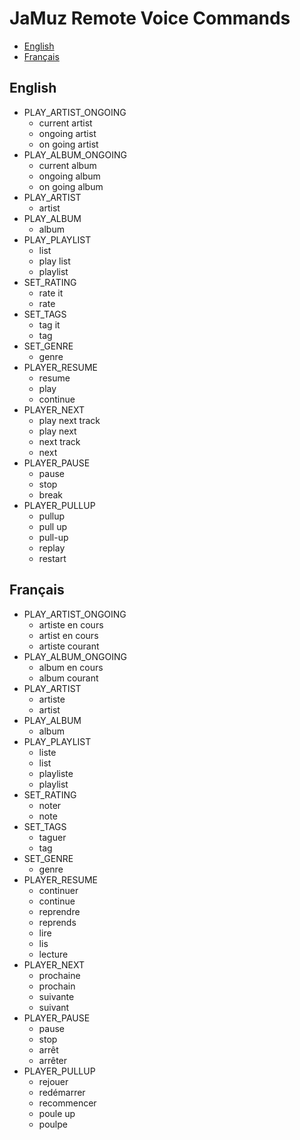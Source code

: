 # JaMuz Remote Voice Commands

- [English](#English)
- [Français](#Français)

## <a id="English"></a> English

- PLAY_ARTIST_ONGOING
  - current artist
  - ongoing artist
  - on going artist
- PLAY_ALBUM_ONGOING
  - current album
  - ongoing album
  - on going album
- PLAY_ARTIST
  - artist
- PLAY_ALBUM
  - album
- PLAY_PLAYLIST
  - list
  - play list
  - playlist
- SET_RATING
  - rate it
  - rate
- SET_TAGS
  - tag it
  - tag
- SET_GENRE
  - genre
- PLAYER_RESUME
  - resume
  - play
  - continue
- PLAYER_NEXT
  - play next track
  - play next
  - next track
  - next
- PLAYER_PAUSE
  - pause
  - stop
  - break
- PLAYER_PULLUP
  - pullup
  - pull up
  - pull-up
  - replay
  - restart

## <a id="Français"></a> Français

- PLAY_ARTIST_ONGOING
  - artiste en cours
  - artist en cours
  - artiste courant
- PLAY_ALBUM_ONGOING
  - album en cours
  - album courant
- PLAY_ARTIST
  - artiste
  - artist
- PLAY_ALBUM
  - album
- PLAY_PLAYLIST
  - liste
  - list
  - playliste
  - playlist
- SET_RATING
  - noter
  - note
- SET_TAGS
  - taguer
  - tag
- SET_GENRE
  - genre
- PLAYER_RESUME
  - continuer
  - continue
  - reprendre
  - reprends
  - lire
  - lis
  - lecture
- PLAYER_NEXT
  - prochaine
  - prochain
  - suivante
  - suivant
- PLAYER_PAUSE
  - pause
  - stop
  - arrêt
  - arrêter
- PLAYER_PULLUP
  - rejouer
  - redémarrer
  - recommencer
  - poule up
  - poulpe

